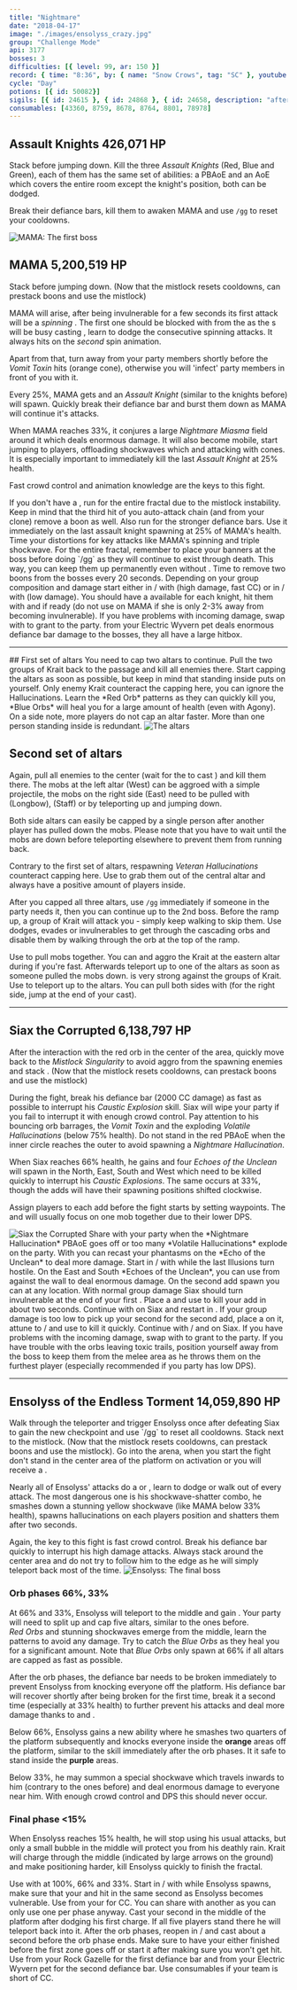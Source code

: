 ```yaml
---
title: "Nightmare"
date: "2018-04-17"
image: "./images/ensolyss_crazy.jpg"
group: "Challenge Mode"
api: 3177
bosses: 3
difficulties: [{ level: 99, ar: 150 }]
record: { time: "8:36", by: { name: "Snow Crows", tag: "SC" }, youtube: [{ id: "WS3chFLSyiM", name: "Van Gherwen", specialization: "Chronomancer" }, { id: "TOautynEh6o", name: "Muto", specialization: "Berserker" }, { id: "_E6695pbGu8", name: "Roul", specialization: "Tempest" }, { id: "CsTSgY5gyUI", name: "Breke", specialization: "Tempest" }, { id: "gP1yv1Pffzg", name: "Derpy", specialization: "Druid" }]}
cycle: "Day"
potions: [{ id: 50082}]
sigils: [{ id: 24615 }, { id: 24868 }, { id: 24658, description: "after MAMA" }]
consumables: [43360, 8759, 8678, 8764, 8801, 78978]
---
```


## Assault Knights <Item id="50082" text="false"/><Label>426,071 HP</Label>

Stack <Boon name="might"/> before jumping down. Kill the three _Assault Knights_ (Red, Blue and Green), each of them has the same set of abilities: a PBAoE <Control name="knockdown"/> and an AoE <Control name="pull"/> which covers the entire room except the knight's position, both can be dodged.

Break their defiance bars, kill them to awaken MAMA and use `/gg` to reset your cooldowns.

<Image src="./images/mama.jpg" title="MAMA: The first boss"/>

## <Boss/> MAMA <Item id="50082" text="false"/><Label>5,200,519 HP</Label>

Stack <Boon name="might"/> before jumping down. (Now that the mistlock resets cooldowns, <Specialization name="chronomancer"/> can prestack boons and use the mistlock)

MAMA will arise, after being invulnerable for a few seconds its first attack will be a _spinning <Control name="knockback"/>_. The first one should be blocked with <Boon name="aegis"/> from the <Specialization name="mesmer"/> as the <Specialization name="elementalist"/>s will be busy casting <Skill id="5501"/>, learn to dodge the consecutive spinning attacks. It always hits on the _second_ spin animation.

Apart from that, turn away from your party members shortly before the _Vomit Toxin_ hits (orange cone), otherwise you will 'infect' party members in front of you with it.

Every 25%, MAMA gets <Effect name="invulnerability"/> and an _Assault Knight_ (similar to the knights before) will spawn. Quickly break their defiance bar and burst them down as MAMA will continue it's attacks.

When MAMA reaches 33%, it conjures a large _Nightmare Miasma_ field around it which deals enormous damage. It will also become mobile, start jumping to players, offloading shockwaves which <Control name="knockdown"/> and attacking with <Control name="stun"/> cones. It is especially important to immediately kill the last _Assault Knight_ at 25% health.

Fast crowd control and animation knowledge are the keys to this fight.

<Tips>
    <Tip specialization="chronomancer">If you don't have a <Specialization name="spellbreaker"/>, run <Skill id="10267"/> for the entire fractal due to the <Instability name="No Pain, No Gain"/> mistlock instability.    
        Keep in mind that the third hit of you auto-attack chain (and from your <Skill id="10173"/> clone) remove a boon as well.    
        Also run <Skill id="29519"/> for the stronger defiance bars. Use it immediately on the last assault knight spawning at 25% of MAMA's health.    
        Time your distortions for key attacks like MAMA's spinning and triple shockwave.</Tip> 
    <Tip specialization="spellbreaker">For the entire fractal, remember to place your banners at the boss before doing `/gg` as they will continue to exist through death. This way, you can keep them up permanently even without <Boon name="alacrity"/>.    
        Time <Skill id="45252"/> to remove two boons from the bosses every 20 seconds.</Tip>
    <Tip specialization="weaver">Depending on your group composition and damage start either in <Skill id="5494" text="false"/>/<Skill id="5492" text="false"/> with <Skill id="5737"/> (high damage, fast CC) or in <Skill id="5495" text="false"/>/<Skill id="5492" text="false"/> with <Skill id="5528"/> (low damage).    
        You should have a <Skill id="5624"/> available for each knight, hit them with <Skill id="5733"/> and <Skill id="5725"/> if ready (do not use <Skill id="5725"/> on MAMA if she is only 2-3% away from becoming invulnerable).</Tip>
    <Tip specialization="druid">If you have problems with incoming damage, swap <Skill id="12497"/> with <Skill id="12495"/> to grant <Boon name="protection"/> to the party.    
        <Skill id="31639"/> from your Electric Wyvern pet deals enormous defiance bar damage to the bosses, they all have a large hitbox.</Tip>
</Tips>

---

<Grid>
<Column>
## First set of altars <Item id="50082" text="false"/><Item id="24658" text="false"/>
You need to cap two altars to continue. Pull the two groups of Krait back to the passage and kill all enemies there. Start capping the altars as soon as possible, but keep in mind that standing inside puts <Effect name="agony"/> on yourself. Only enemy Krait counteract the capping here, you can ignore the Hallucinations.    
Learn the *Red Orb* patterns as they can quickly kill you, *Blue Orbs* will heal you for a large amount of health (even with Agony).    
On a side note, more players do not cap an altar faster. More than one person standing inside is redundant.
</Column>
<Column width="6" compact>
<Image src="./images/altars.jpg" title="The altars" compact/>
</Column>
</Grid>

## Second set of altars <Item id="50082" text="false"/><Item id="24658" text="false"/>

Again, pull all enemies to the center (wait for the <Specialization name="mesmer"/> to cast <Skill id="10186"/>) and kill them there. The mobs at the left altar (West) can be aggroed with a simple projectile, the mobs on the right side (East) need to be pulled with <Skill id="14381"/> (Longbow), <Skill id="5491"/> (Staff) or by teleporting up and jumping down.

Both side altars can easily be capped by a single person after another player has pulled down the mobs. Please note that you have to wait until the mobs are down before teleporting elsewhere to prevent them from running back.

Contrary to the first set of altars, respawning _Veteran Hallucinations_ counteract capping here. Use <Control name="pull"/> to grab them out of the central altar and always have a positive amount of players inside.

After you capped all three altars, use `/gg` immediately if someone in the party needs it, then you can continue up to the 2nd boss. Before the ramp up, a group of Krait will attack you - simply keep walking to skip them. Use dodges, evades or invulnerables to get through the cascading orbs and disable them by walking through the orb at the top of the ramp.

<Tips>
    <Tip specialization="chronomancer">Use <Skill id="10363"/> to pull mobs together.    
        You can <Skill id="10200"/> and aggro the Krait at the eastern altar during <Skill id="29830"/> if you're fast. Afterwards teleport up to one of the altars as soon as someone pulled the mobs down.</Tip>
    <Tip specialization="weaver"><Skill id="5738"/> is very strong against the groups of Krait. Use <Skill id="5536"/> to teleport up to the altars. You can pull both sides with <Skill id="5491"/> (for the right side, jump at the end of your cast).</Tip>
</Tips>

---

## <Boss/> Siax the Corrupted <Item id="50082" text="false"/><Item id="24658" text="false"/><Label>6,138,797 HP</Label>

After the interaction with the red orb in the center of the area, quickly move back to the _Mistlock Singularity_ to avoid aggro from the spawning enemies and stack <Boon name="might"/>. (Now that the mistlock resets cooldowns, <Specialization name="chronomancer"/> can prestack boons and use the mistlock)

During the fight, break his defiance bar (2000 CC damage) as fast as possible to interrupt his _Caustic Explosion_ skill. Siax will wipe your party if you fail to interrupt it with enough crowd control. Pay attention to his bouncing orb barrages, the _Vomit Toxin_ and the exploding _Volatile Hallucinations_ (below 75% health). Do not stand in the red PBAoE when the inner circle reaches the outer to avoid spawning a _Nightmare Hallucination_.

When Siax reaches 66% health, he gains <Effect name="invulnerability"/> and four _Echoes of the Unclean_ will spawn in the North, East, South and West which need to be killed quickly to interrupt his _Caustic Explosions_. The same occurs at 33%, though the adds will have their spawning positions shifted clockwise.

Assign players to each add before the fight starts by setting waypoints. The <Specialization name="mesmer"/> and <Specialization name="druid"/> will usually focus on one mob together due to their lower DPS.

<Image src="./images/siax.jpg" title="Siax the Corrupted"/>

<Tips>
    <Tip specialization="chronomancer">Share <Boon name="aegis"/> with your party when the *Nightmare Hallucination* PBAoE goes off or too many *Volatile Hallucinations* explode on the party.    
        With <Skill id="21750"/> you can recast your phantasms on the *Echo of the Unclean* to deal more damage.</Tip>
    <Tip specialization="weaver"> Start in <Skill id="5495" text="false"/>/<Skill id="5492" text="false"/> with <Skill id="5528"/> while the last Illusions turn hostile.    
        On the East and South *Echoes of the Unclean*, you can use <Skill id="5697"/> from <Skill id="5516"/> against the wall to deal enormous damage. On the second add spawn you can <Skill id="5697"/> at any location.    
        With normal group damage Siax should turn invulnerable at the end of your first <Skill id="5624"/>. Place a <Skill id="13339"/> and use <Skill id="5697"/> to kill your add in about two seconds.    
        Continue with <Skill id="5531"/> on Siax and restart in <Skill id="5492"/>.    
        If your group damage is too low to pick up your second <Skill id="5516"/> for the second add, place a <Skill id="13339"/> on it, attune to <Skill id="5494" text="false"/>/<Skill id="5492" text="false"/> and use <Skill id="41125"/> to kill it quickly.    
        Continue with <Skill id="5494" text="false"/>/<Skill id="5492" text="false"/> and <Skill id="5737"/> on Siax.</Tip>
    <Tip specialization="druid">If you have problems with the incoming damage, swap <Skill id="12497"/> with <Skill id="12495"/> to grant <Boon name="protection"/> to the party.    
        If you have trouble with the orbs leaving toxic trails, position yourself away from the boss to keep them from the melee area as he throws them on the furthest player (especially recommended if you party has low DPS).</Tip>    
</Tips>

---

## Ensolyss of the Endless Torment <Item id="50082" text="false"/><Item id="24658" text="false"/><Label>14,059,890 HP</Label>

<Grid>
<Column>
Walk through the teleporter and trigger Ensolyss once after defeating Siax to gain the new checkpoint and use `/gg` to reset all cooldowns. Stack <Boon name="might"/> next to the mistlock. (Now that the mistlock resets cooldowns, <Specialization name="chronomancer"/> can prestack boons and use the mistlock). Go into the arena, when you start the fight don't stand in the center area of the platform on activation or you will receive a <Control name="knockback"/>.

Nearly all of Ensolyss' attacks do a <Control name="knockback"/> or <Control name="pull"/>, learn to dodge or walk out of every attack. The most dangerous one is his shockwave-shatter combo, he smashes down a stunning yellow shockwave (like MAMA below 33% health), spawns hallucinations on each players position and shatters them after two seconds.

Again, the key to this fight is fast crowd control. Break his defiance bar quickly to interrupt his high damage attacks. Always stack around the center area and do not try to follow him to the edge as he will simply teleport back most of the time.
</Column>
<Column compact>
<Image src="./images/ensolyss.jpg" title="Ensolyss: The final boss" compact/>
</Column>
</Grid>

### Orb phases <Label>66%, 33%</Label>

At 66% and 33%, Ensolyss will teleport to the middle and gain <Effect name="invulnerability"/>. Your party will need to split up and cap five altars, similar to the ones before.  
_Red Orbs_ and stunning shockwaves emerge from the middle, learn the patterns to avoid any damage. Try to catch the _Blue Orbs_ as they heal you for a significant amount. Note that _Blue Orbs_ only spawn at 66% if all altars are capped as fast as possible.

After the orb phases, the defiance bar needs to be broken immediately to prevent Ensolyss from knocking everyone off the platform. His defiance bar will recover shortly after being broken for the first time, break it a second time (especially at 33% health) to further prevent his attacks and deal more damage thanks to <Item id="24868"/> and <Trait id="1502"/>.

Below 66%, Ensolyss gains a new ability where he smashes two quarters of the platform subsequently and knocks everyone inside the **orange** areas off the platform, similar to the skill immediately after the orb phases. It it safe to stand inside the **purple** areas.

Below 33%, he may summon a special shockwave which travels inwards to him (contrary to the ones before) and deal enormous damage to everyone near him. With enough crowd control and DPS this should never occur.

### Final phase <Label><15%</Label>

When Ensolyss reaches 15% health, he will stop using his usual attacks, but only a small bubble in the middle will protect you from his deathly rain. Krait will charge through the middle (indicated by large arrows on the ground) and make positioning harder, kill Ensolyss quickly to finish the fractal.

<Tips>
    <Tip specialization="chronomancer">Use <Skill id="29519"/> with <Skill id="29830"/> at 100%, 66% and 33%.</Tip>
    <Tip specialization="weaver">Start in <Skill id="5495" text="false"/>/<Skill id="5492" text="false"/> with <Skill id="5528"/> while Ensolyss spawns, make sure that your <Skill id="13339"/> and <Skill id="43762"/> hit in the same second as Ensolyss becomes vulnerable.    
        Use <Skill id="5733"/> from your <Skill id="5624"/> for CC.    
        You can share <Skill id="5516"/> with another <Specialization name="weaver"/> as you can only use one per phase anyway.    
        Cast your second <Skill id="5501"/> in the middle of the platform after dodging his first charge. If all five players stand there he will teleport back into it.    
        After the orb phases, reopen in <Skill id="5495" text="false"/>/<Skill id="5492" text="false"/> and cast <Skill id="5528"/> about a second before the orb phase ends. Make sure to have your <Skill id="5501"/> either finished before the first <Control name="knockback"/> zone goes off or start it after making sure you won't get hit.</Tip>
    <Tip specialization="druid">Use <Skill id="43636"/> from your Rock Gazelle for the first defiance bar and <Skill id="31639"/> from your Electric Wyvern pet for the second defiance bar. Use consumables if your team is short of CC.</Tip>    
</Tips>

